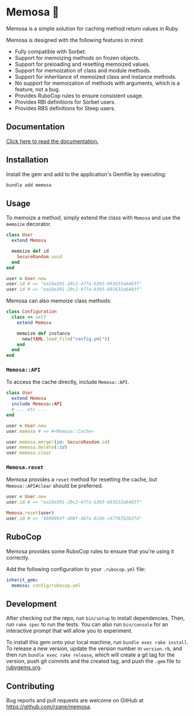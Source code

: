 # Memosa 🧠

Memosa is a simple solution for caching method return values in Ruby.

Memosa is designed with the following features in mind:

* Fully compatible with Sorbet.
* Support for memoizing methods on frozen objects.
* Support for preloading and resetting memoized values.
* Support for memoization of class and module methods.
* Support for inheritance of memoized class and instance methods.
* No support for memoization of methods with arguments, which is a feature, not a bug.
* Provides RuboCop rules to ensure consistent usage.
* Provides RBI definitions for Sorbet users.
* Provides RBS definitions for Steep users.

## Documentation

[Click here to read the documentation.](https://rubydoc.info/gems/memosa/Memosa)

## Installation

Install the gem and add to the application's Gemfile by executing:

```bash
bundle add memosa
```

## Usage

To memoize a method, simply extend the class with `Memosa` and use the `memoize` decorator.

```ruby
class User
  extend Memosa

  memoize def id
    SecureRandom.uuid
  end
end

user = User.new
user.id # => "ea16e391-20c2-477a-b393-691633a6483f"
user.id # => "ea16e391-20c2-477a-b393-691633a6483f"
```

Memosa can also memoize class methods:

```ruby
class Configuration
  class << self
    extend Memosa

    memoize def instance
      new(YAML.load_file("config.yml"))
    end
  end
end
```

### `Memosa::API`

To access the cache directly, include `Memosa::API`.

```ruby
class User
  extend Memosa
  include Memosa::API
  # ... etc ...
end

user = User.new
user.memosa # => #<Memosa::Cache>

user.memosa.merge!(id: SecureRandom.id)
user.memosa.delete(:id)
user.memosa.clear
```

### `Memosa.reset`

Memosa provides a `reset` method for resetting the cache, but `Memosa::API#clear` should be preferred.

```ruby
user = User.new
user.id # => "ea16e391-20c2-477a-b393-691633a6483f"

Memosa.reset(user)
user.id # => "4690993f-408f-4b7a-824b-c6776782b2fd"
```

## RuboCop

Memosa provides some RuboCop rules to ensure that you're using it correctly.

Add the following configuration to your `.rubocop.yml` file:

```yaml
inherit_gem:
  memosa: config/rubocop.yml
```

## Development

After checking out the repo, run `bin/setup` to install dependencies. Then, run `rake spec` to run the tests. You can also run `bin/console` for an interactive prompt that will allow you to experiment.

To install this gem onto your local machine, run `bundle exec rake install`. To release a new version, update the version number in `version.rb`, and then run `bundle exec rake release`, which will create a git tag for the version, push git commits and the created tag, and push the `.gem` file to [rubygems.org](https://rubygems.org).

## Contributing

Bug reports and pull requests are welcome on GitHub at https://github.com/rzane/memosa.
